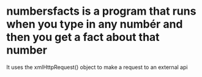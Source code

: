 # numbersfacts is a program that runs when you type in any numbér and then you get a fact about that number
It uses the xmlHttpRequest() object to make a request to an external api
